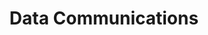 ---
order: 01
title: Data Communications
nav:
  - heading: Emergence
    sub-sections:
      - "1.0"
      - "1.1"
      - "1.2"
      - "1.3"
      - "1.4"
      - "1.5"
      - "1.6"
      - "1.7"
      - "1.8"
      - "1.9"
      - "1.10"
      - "1.11"
  - heading: Competition
    sub-sections: 
      - "3.0"
      - "3.1"
      - "3.2"
      - "3.3"
      - "3.4"
      - "3.5"
      - "3.6"
      - "3.7"
      - "3.8"
      - "3.9"
      - "3.10"
      - "3.11"
      - "3.12"
      - "3.13"
      - "3.14"
  - heading: Order
    sub-sections:
      - "5.0"
      - "5.1"
      - "5.2"
      - "5.3"
      - "5.4"
      - "5.5"
      - "5.6"
      - "5.7"
      - "5.8"
      - "5.9"
      - "5.10"
      - "5.11"
      - "5.12"
      - "5.13"
  - heading: Adaptation
    sub-sections:
      - "11.0"
      - "11.1"
      - "11.2"
      - "11.3"
      - "11.4"
      - "11.5"
      - "11.6"
      - "11.7"
      - "11.8"
      - "11.9"
      - "11.10"
      - "11.11"
      - "11.12"
      - "11.13"
      - "11.14"
      - "11.15"
      - "11.16"
      - "11.17"
      - "11.18"
      - "11.19"
      - "11.20"
      - "11.21"
      - "11.22"
      - "11.23"
  - heading: Reports/Analysis
    sub-sections:
      - "1.0"
---
